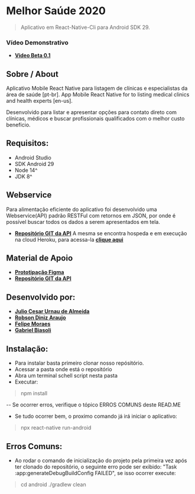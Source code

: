 # Melhor Saúde 2020
> Aplicativo em React-Native-Cli para Android SDK 29. 

### Vídeo Demonstrativo
- **[Video Beta 0.1](https://www.youtube.com/watch?v=7ttV8G1XVRc)**

## Sobre / About
Aplicativo Mobile React Native para listagem de clínicas e especialistas da área de saúde [pt-br]. 
App Mobile React Native for to listing medical clinics and health experts [en-us].

Desenvolvido para listar e apresentar opções para contato direto com clínicas, médicos e buscar profissionais qualificados com o melhor custo benefício.


## Requisitos:
- Android Studio 
- SDK Android 29
- Node 14^
- JDK 8^

## Webservice
Para alimentação eficiente do aplicativo foi desenvolvido uma Webservice(API) padrão RESTFul com retornos em JSON, por onde é possível buscar todos os dados a serem apresentados em tela.
- **[Repositório GIT da API](https://github.com/urnauzao/melhor-saude-webservice)** 
A mesma se encontra hospeda e em execução na cloud Heroku, para acessa-la **[clique aqui](https://melhor-saude-webservice.herokuapp.com)**


## Material de Apoio
- **[Prototipação Figma](https://www.figma.com/file/7MIK4jMREmAz87FkCSnCP9/Melhor-Sa%C3%BAde?node-id=11%3A407)**
- **[Repositório GIT da API](https://github.com/urnauzao/melhor-saude-webservice)** 



## Desenvolvido por:
- **[Julio Cesar Urnau de Almeida](https://www.linkedin.com/in/urnau/)**
- **[Robson Diniz Araujo](https://www.linkedin.com/in/robsondaraujo/)**
- **[Felipe Moraes](#)**
- **[Gabriel Biasoli](#)**


## Instalação:
 - Para instalar basta primeiro clonar nosso repósitório.
 - Acessar a pasta onde está o repositório
 - Abra um terminal schell script nesta pasta
 - Executar:
> npm install
 
 -- Se ocorrer erros, verifique o tópico ERROS COMUNS deste READ.ME
 
 - Se tudo ocorrer bem, o proximo comando já irá iniciar o aplicativo:
 > npx react-native run-android

## Erros Comuns:
 - Ao rodar o comando de inicialização do projeto pela primeira vez após ter clonado do repositório, o seguinte erro pode ser exibido: "Task :app:generateDebugBuildConfig FAILED", se isso ocorrer execute:
> cd android
> ./gradlew clean

